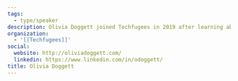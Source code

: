 ```yaml
---
tags:
  - type/speaker
description: Olivia Doggett joined Techfugees in 2019 after learning about Techfugees at a design conference in Mexico City. She is a designer and current PhD student at University of Toronto focusing on designing for communities at the margins of society through the disciplines of human computer interaction and critical design. With four years of experience working as an interaction designer and research in the fintech space in Toronto, Olivia is embedded in the local tech ecosystem and has participated in over ten hackathons in the city. She has experience working at Canadian Council for Refugees as a youth ambassador as well as with the volunteer-run, university organization, B.Refuge, which offers a matching program between undergraduate students with asylum seekers who have recently arrived in Montreal.
organization:
  - '[[Techfugees]]'
social:
  website: http://oliviadoggett.com/
  linkedin: https://www.linkedin.com/in/odoggett/
title: Olivia Doggett
---
```

